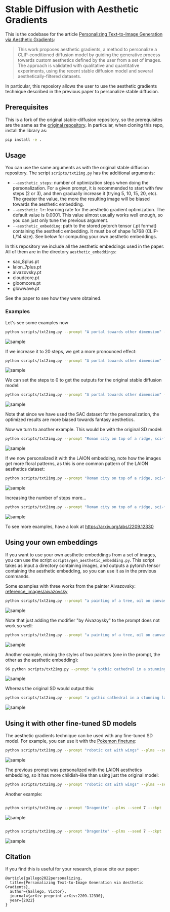 # Stable Diffusion with Aesthetic Gradients 

This is the codebase for the article [Personalizing Text-to-Image Generation via Aesthetic Gradients](https://arxiv.org/abs/2209.12330):

> This work proposes aesthetic gradients, a method to personalize a CLIP-conditioned diffusion model by guiding the generative process towards custom aesthetics defined by the user from a set of images. The approach is validated with qualitative and quantitative experiments, using the recent stable diffusion model and several aesthetically-filtered datasets.

In particular, this reposiory allows the user to use the aesthetic gradients technique described in the previous paper to personalize stable diffusion.


## Prerequisites

This is a fork of the original stable-diffusion repository, so the prerequisites are the same as the [original repository](https://github.com/CompVis/stable-diffusion/). In particular, when cloning this repo, install the library as:

```bash
pip install -e .
```

## Usage 

You can use the same arguments as with the original stable diffusion repository. The script `scripts/txt2img.py` has the additional arguments:

- `--aesthetic_steps`: number of optimization steps when doing the personalization. For a given prompt, it is recommended to start with few steps (2 or 3), and then gradually increase it (trying 5, 10, 15, 20, etc). The greater the value, the more the resulting image will be biased towards the aesthetic embedding.
- `--aesthetic_lr`: learning rate for the aesthetic gradient optimization. The default value is 0.0001. This value almost usually works well enough, so you can just only tune the previous argument.
- `--aesthetic_embedding`: path to the stored pytorch tensor (.pt format) containing the aesthetic embedding. It must be of shape 1x768 (CLIP-L/14 size). See below for computing your own aesthetic embeddings.

In this repository we include all the aesthetic embeddings used in the paper. All of them are in the directory `aesthetic_embeddings`:
* sac_8plus.pt
* laion_7plus.pt
* aivazovsky.pt
* cloudcore.pt
* gloomcore.pt
* glowwave.pt

See the paper to see how they were obtained.

### Examples

Let's see some examples now

```bash
python scripts/txt2img.py --prompt "A portal towards other dimension" --plms  --seed 332 --aesthetic_steps 15 --aesthetic_embedding aesthetic_embeddings/sac_8plus.pt
```
![sample](assets/grid-0073.png)

If we increase it to 20 steps, we get a more pronounced effect:

```bash
python scripts/txt2img.py --prompt "A portal towards other dimension" --plms  --seed 332 --aesthetic_steps 20 --aesthetic_embedding aesthetic_embeddings/sac_8plus.pt
```

![sample](assets/grid-0072.png)

We can set the steps to 0 to get the outputs for the original stable diffusion model:

```bash
python scripts/txt2img.py --prompt "A portal towards other dimension" --plms  --seed 332 --aesthetic_steps 0 --aesthetic_embedding aesthetic_embeddings/sac_8plus.pt
```

![sample](assets/grid-0075.png)

Note that since we have used the SAC dataset for the personalization, the optimized results are more biased towards fantasy aesthetics.

Now we turn to another example. This would be with the original SD model:

```bash
python scripts/txt2img.py --prompt "Roman city on top of a ridge, sci-fi illustration by Greg Rutkowski #sci-fi detailed vivid colors gothic concept illustration by James Gurney and Zdzislaw Beksiński vivid vivid colorsg concept illustration colorful interior" --seed 332 --plms  --aesthetic_steps 0 --W 768 --aesthetic_embedding aesthetic_embeddings/laion_7plus.pt
```

![sample](assets/grid-0131.png)

If we now personalized it with the LAION embedding, note how the images get more floral patterns, as this is one common pattern of the LAION aesthetics dataset:

```bash
python scripts/txt2img.py --prompt "Roman city on top of a ridge, sci-fi illustration by Greg Rutkowski #sci-fi detailed vivid colors gothic concept illustration by James Gurney and Zdzislaw Beksiński vivid vivid colorsg concept illustration colorful interior" --seed 332 --plms  --aesthetic_steps 5 --W 768 --aesthetic_embedding aesthetic_embeddings/laion_7plus.pt
```

![sample](assets/grid-0133.png)

Increasing the number of steps more...

```bash
python scripts/txt2img.py --prompt "Roman city on top of a ridge, sci-fi illustration by Greg Rutkowski #sci-fi detailed vivid colors gothic concept illustration by James Gurney and Zdzislaw Beksiński vivid vivid colorsg concept illustration colorful interior" --seed 332 --plms  --aesthetic_steps 8 --W 768 --aesthetic_embedding aesthetic_embeddings/laion_7plus.pt
```

![sample](assets/grid-0135.png)

To see more examples, have a look at https://arxiv.org/abs/2209.12330

## Using your own embeddings

If you want to use your own aesthetic embeddings from a set of images, you can use the script `scripts/gen_aesthetic_embedding.py`. This script takes as input a directory containing images, and outputs a pytorch tensor containing the aesthetic embedding, so you can use it as in the previous commands. 

Some examples with three works from the painter Aivazovsky: [reference_images/aivazovsky](reference_images/aivazovsky)

```bash
python scripts/txt2img.py --prompt "a painting of a tree, oil on canvas" --plms  --seed 332 --aesthetic_steps 50 --aesthetic_embedding aesthetic_embeddings/aivazovsky.pt
```

![sample](assets/grid-0089.png)

Note that just adding the modifier "by Aivazoysky" to the prompt does not work so well:

```bash
python scripts/txt2img.py --prompt "a painting of a tree, oil on canvas by Aivazovsky" --plms --seed 332 --aesthetic_steps 0 --aesthetic_embedding aesthetic_embeddings/aivazovsky.pt
```
![sample](assets/grid-0091.png)


Another example, mixing the styles of two painters (one in the prompt, the other as the aesthetic embedding):

```bash
96 python scripts/txt2img.py --prompt "a gothic cathedral in a stunning landscape by Jean-Honoré Fragonard" --plms --seed 139782398 --aesthetic_steps 12 --aesthetic_embedding aesthetic_embeddings/aivazovsky.pt
```
![sample](assets/grid-0096.png)

Whereas the original SD would output this:

```bash
python scripts/txt2img.py --prompt "a gothic cathedral in a stunning landscape by Jean-Honoré Fragonard" --plms --seed 139782398 --aesthetic_steps 0 --aesthetic_embedding aesthetic_embeddings/aivazovsky.pt
```
![sample](assets/grid-0097.png)


## Using it with other fine-tuned SD models

The aesthetic gradients technique can be used with any fine-tuned SD model. For example, you can use it with the [Pokemon finetune](https://replicate.com/lambdal/text-to-pokemon):

```bash
python scripts/txt2img.py --prompt "robotic cat with wings" --plms --seed 7 --ckpt ../stable-diffusion/ema-only-epoch\=000142.ckpt  --aesthetic_steps 15 --aesthetic_embedding aesthetic_embeddings/laion_7plus.pt
```

![sample](assets/grid-0033.png)

The previous prompt was personalized with the LAION aesthetics embedding, so it has more childish-like than using just the original model:

```bash
python scripts/txt2img.py --prompt "robotic cat with wings" --plms --seed 7 --ckpt ../stable-diffusion/ema-only-epoch\=000142.ckpt  --aesthetic_steps 0 --aesthetic_embedding aesthetic_embeddings/laion_7plus.pt
```


Another example:

```bash

python scripts/txt2img.py --prompt "Dragonite" --plms --seed 7 --ckpt ../stable-diffusion/ema-only-epoch\=000142.ckpt  --aesthetic_steps 10 --aesthetic_embedding aesthetic_embeddings/sac_8plus.pt
```

![sample](assets/grid-0047.png)

```bash

python scripts/txt2img.py --prompt "Dragonite" --plms --seed 7 --ckpt ../stable-diffusion/ema-only-epoch\=000142.ckpt  --aesthetic_steps 0 --aesthetic_embedding aesthetic_embeddings/sac_8plus.pt
```

![sample](assets/grid-0043.png)





## Citation

If you find this is useful for your research, please cite our paper:

```
@article{gallego2022personalizing,
  title={Personalizing Text-to-Image Generation via Aesthetic Gradients},
  author={Gallego, Victor},
  journal={arXiv preprint arXiv:2209.12330},
  year={2022}
}
```





